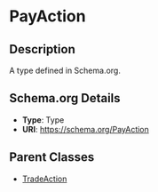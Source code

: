 # PayAction

## Description
A type defined in Schema.org.

## Schema.org Details
- **Type**: Type
- **URI**: https://schema.org/PayAction

## Parent Classes
- [TradeAction](../TradeAction.md)

